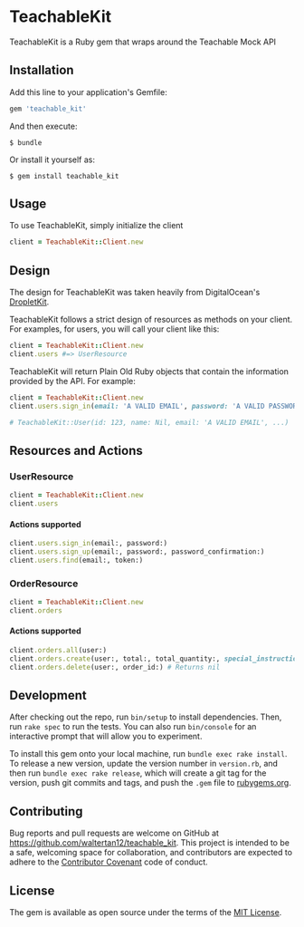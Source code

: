 # TeachableKit

TeachableKit is a Ruby gem that wraps around the Teachable Mock API

## Installation

Add this line to your application's Gemfile:

```ruby
gem 'teachable_kit'
```

And then execute:

    $ bundle

Or install it yourself as:

    $ gem install teachable_kit

## Usage

To use TeachableKit, simply initialize the client
```ruby
client = TeachableKit::Client.new
```
## Design
The design for TeachableKit was taken heavily from DigitalOcean's [DropletKit](https://github.com/digitalocean/droplet_kit).

TeachableKit follows a strict design of resources as methods on your client. For examples, for users, you will call your client like this:
```ruby
client = TeachableKit::Client.new
client.users #=> UserResource
```

TeachableKit will return Plain Old Ruby objects that contain the information provided by the API. For example:
```ruby
client = TeachableKit::Client.new
client.users.sign_in(email: 'A VALID EMAIL', password: 'A VALID PASSWORD')

# TeachableKit::User(id: 123, name: Nil, email: 'A VALID EMAIL', ...)
```

## Resources and Actions
### UserResource
```ruby
client = TeachableKit::Client.new
client.users
```

#### Actions supported
```ruby
client.users.sign_in(email:, password:)
client.users.sign_up(email:, password:, password_confirmation:)
client.users.find(email:, token:)
```

### OrderResource
```ruby
client = TeachableKit::Client.new
client.orders
```

#### Actions supported
```ruby
client.orders.all(user:)
client.orders.create(user:, total:, total_quantity:, special_instructions: nil)
client.orders.delete(user:, order_id:) # Returns nil
```

## Development

After checking out the repo, run `bin/setup` to install dependencies. Then, run `rake spec` to run the tests. You can also run `bin/console` for an interactive prompt that will allow you to experiment.

To install this gem onto your local machine, run `bundle exec rake install`. To release a new version, update the version number in `version.rb`, and then run `bundle exec rake release`, which will create a git tag for the version, push git commits and tags, and push the `.gem` file to [rubygems.org](https://rubygems.org).

## Contributing

Bug reports and pull requests are welcome on GitHub at https://github.com/waltertan12/teachable_kit. This project is intended to be a safe, welcoming space for collaboration, and contributors are expected to adhere to the [Contributor Covenant](http://contributor-covenant.org) code of conduct.


## License

The gem is available as open source under the terms of the [MIT License](http://opensource.org/licenses/MIT).

